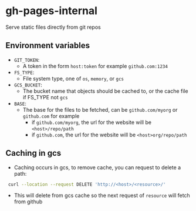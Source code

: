 # gh-pages-internal
Serve static files directly from git repos

## Environment variables

- `GIT_TOKEN`:
    - A token in the form `host:token` for example `github.com:1234`
- `FS_TYPE`:
    - File system type, one of `os`, `memory`, or `gcs`
- `GCS_BUCKET`:
    - The bucket name that objects should be cached to, or the cache file if FS_TYPE not `gcs`
- `BASE`:
    - The base for the files to be fetched, can be `github.com/myorg` or `github.com` for example
        - if  `github.com/myorg`, the url for the website will be `<host>/repo/path` 
        - if `github.com`, the url for the website will be `<host>org/repo/path`
        
## Caching in gcs
- Caching occurs in gcs, to remove cache, you can request to delete a path:
```bash
 curl --location --request DELETE 'http://<host>/<resource>/'
```
- This will delete from gcs cache so the next request of `resource` will fetch from github